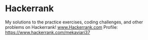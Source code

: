 # Hackerrank
My solutions to the practice exercises, coding challenges, and other problems on Hackerrank! www.Hackerrank.com  Profile: https://www.hackerrank.com/mekaviari37
